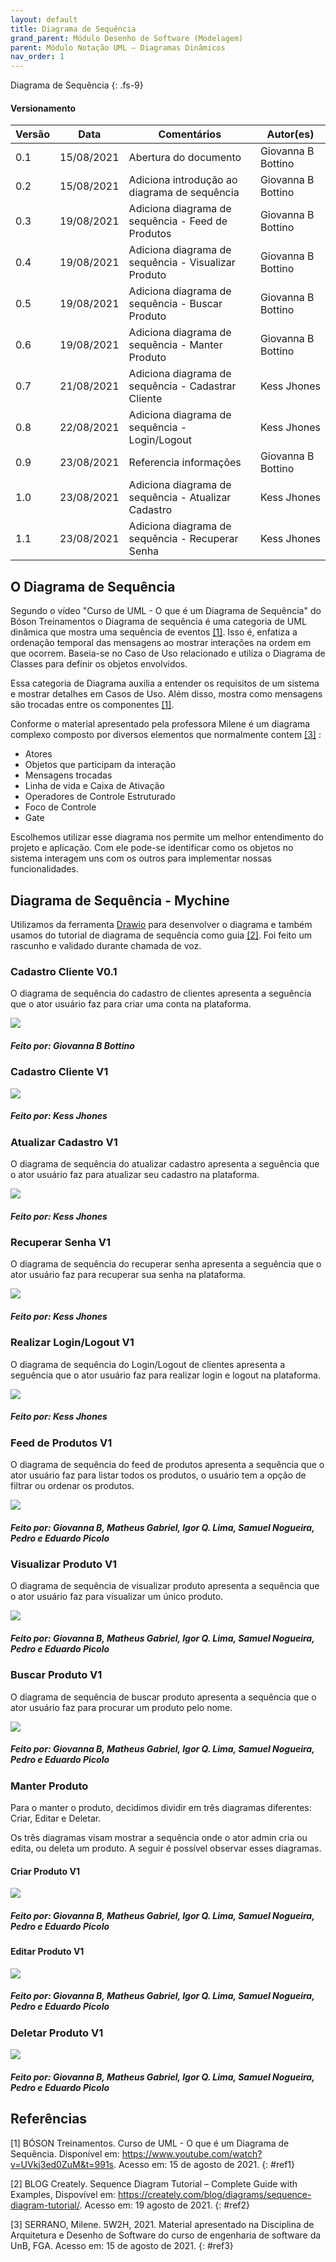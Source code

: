 ```yaml
---
layout: default
title: Diagrama de Sequência
grand_parent: Módulo Desenho de Software (Modelagem)
parent: Módulo Notação UML – Diagramas Dinâmicos
nav_order: 1
---
```


Diagrama de Sequência
{: .fs-9}

#### Versionamento

|Versão | Data | Comentários | Autor(es) |
|-------|------|-------------|-----------|
|0.1|15/08/2021| Abertura do documento| Giovanna B Bottino|
|0.2|15/08/2021| Adiciona introdução ao diagrama de sequência| Giovanna B Bottino|
|0.3|19/08/2021| Adiciona diagrama de sequência - Feed de Produtos| Giovanna B Bottino|
|0.4|19/08/2021| Adiciona diagrama de sequência - Visualizar Produto| Giovanna B Bottino|
|0.5|19/08/2021| Adiciona diagrama de sequência - Buscar Produto| Giovanna B Bottino|
|0.6|19/08/2021| Adiciona diagrama de sequência - Manter Produto| Giovanna B Bottino|
|0.7|21/08/2021| Adiciona diagrama de sequência - Cadastrar Cliente| Kess Jhones |
|0.8|22/08/2021| Adiciona diagrama de sequência - Login/Logout| Kess Jhones |
|0.9|23/08/2021| Referencia informações | Giovanna B Bottino |
|1.0|23/08/2021| Adiciona diagrama de sequência - Atualizar Cadastro| Kess Jhones |
|1.1|23/08/2021| Adiciona diagrama de sequência - Recuperar Senha| Kess Jhones |

## O Diagrama de Sequência

Segundo o vídeo "Curso de UML - O que é um Diagrama de Sequência" do Bóson Treinamentos o Diagrama de sequência é uma categoria de UML dinâmica que mostra uma sequência de eventos [[1]](#ref1). Isso é, enfatiza a ordenação temporal das mensagens ao mostrar interações na ordem em que ocorrem. Baseia-se no Caso de Uso relacionado e utiliza o Diagrama de Classes para definir os objetos envolvidos. 

Essa categoria de Diagrama auxilia a entender os requisitos de um sistema e mostrar detalhes em Casos de Uso. Além disso, mostra como mensagens são trocadas entre os componentes [[1]](#ref1). 

Conforme o material apresentado pela professora Milene é um diagrama complexo composto por diversos elementos que normalmente contem [[3]](#ref3) : 
- Atores
- Objetos que participam da interação 
- Mensagens trocadas 
- Linha de vida e Caixa de Ativação 
- Operadores de Controle Estruturado 
- Foco de Controle 
- Gate

Escolhemos utilizar esse diagrama nos permite um melhor entendimento do projeto e aplicação. Com ele pode-se identificar como os objetos no sistema interagem uns com os outros para implementar nossas funcionalidades.

## Diagrama de Sequência - Mychine 

Utilizamos da ferramenta [Drawio](https://app.diagrams.net/) para desenvolver o diagrama e também usamos do tutorial de diagrama de sequência como guia [[2]](#ref2). Foi feito um rascunho e validado durante chamada de voz.

### Cadastro Cliente V0.1

O diagrama de sequência do cadastro de clientes apresenta a seguência que o ator usuário faz para criar uma conta na plataforma.

<a href="{{ site.baseurl }}/assets/images/sequencia/cadastrov01.jpg" data-toggle="lightbox">
  <img src="{{ site.baseurl }}/assets/images/sequencia/cadastrov01.jpg" class="img-fluid" />
</a>

##### Feito por: Giovanna B Bottino

### Cadastro Cliente V1

<a href="{{ site.baseurl }}/assets/images/sequencia/cadastrov1.png" data-toggle="lightbox">
  <img src="{{ site.baseurl }}/assets/images/sequencia/cadastrov1.png" class="img-fluid" />
</a>

##### Feito por: Kess Jhones

### Atualizar Cadastro V1

O diagrama de sequência do atualizar cadastro apresenta a seguência que o ator usuário faz para atualizar seu cadastro na plataforma.

<a href="{{ site.baseurl }}/assets/images/sequencia/upCadastro.png" data-toggle="lightbox">
  <img src="{{ site.baseurl }}/assets/images/sequencia/upCadastro.png" class="img-fluid" />
</a>

##### Feito por: Kess Jhones

### Recuperar Senha V1

O diagrama de sequência do recuperar senha apresenta a seguência que o ator usuário faz para recuperar sua senha na plataforma.

<a href="{{ site.baseurl }}/assets/images/sequencia/upSenha.png" data-toggle="lightbox">
  <img src="{{ site.baseurl }}/assets/images/sequencia/upSenha.png" class="img-fluid" />
</a>

##### Feito por: Kess Jhones

### Realizar Login/Logout V1

O diagrama de sequência do Login/Logout de clientes apresenta a seguência que o ator usuário faz para realizar login e logout na plataforma.

<a href="{{ site.baseurl }}/assets/images/sequencia/login_logout.png" data-toggle="lightbox">
  <img src="{{ site.baseurl }}/assets/images/sequencia/login_logout.png" class="img-fluid" />
</a>

##### Feito por: Kess Jhones

### Feed de Produtos V1

O diagrama de sequência do feed de produtos apresenta a sequência que o ator usuário faz para listar todos os produtos, o usuário tem a opção de filtrar ou ordenar os produtos. 

<a href="{{ site.baseurl }}/assets/images/sequencia/feed.png" data-toggle="lightbox">
  <img src="{{ site.baseurl }}/assets/images/sequencia/feed.png" class="img-fluid" />
</a>

##### Feito por: Giovanna B, Matheus Gabriel, Igor Q. Lima, Samuel Nogueira, Pedro e Eduardo Picolo

### Visualizar Produto V1

O diagrama de sequência de visualizar produto apresenta a sequência que o ator usuário faz para visualizar um único produto.

<a href="{{ site.baseurl }}/assets/images/sequencia/visualizar.png" data-toggle="lightbox">
  <img src="{{ site.baseurl }}/assets/images/sequencia/visualizar.png" class="img-fluid" />
</a>

##### Feito por: Giovanna B, Matheus Gabriel, Igor Q. Lima, Samuel Nogueira, Pedro e Eduardo Picolo
 
### Buscar Produto V1

O diagrama de sequência de buscar produto apresenta a sequência que o ator usuário faz para procurar um produto pelo nome.

<a href="{{ site.baseurl }}/assets/images/sequencia/buscar.png" data-toggle="lightbox">
  <img src="{{ site.baseurl }}/assets/images/sequencia/buscar.png" class="img-fluid" />
</a>

##### Feito por: Giovanna B, Matheus Gabriel, Igor Q. Lima, Samuel Nogueira, Pedro e Eduardo Picolo

### Manter Produto

Para o manter o produto, decidimos dividir em três diagramas diferentes: Criar, Editar e Deletar. 

Os três diagramas visam mostrar a sequência onde o ator admin cria ou edita, ou deleta um produto. A seguir é possível observar esses diagramas. 

#### Criar Produto V1

<a href="{{ site.baseurl }}/assets/images/sequencia/criar.png" data-toggle="lightbox">
  <img src="{{ site.baseurl }}/assets/images/sequencia/criar.png" class="img-fluid" />
</a>

##### Feito por: Giovanna B, Matheus Gabriel, Igor Q. Lima, Samuel Nogueira, Pedro e Eduardo Picolo

#### Editar Produto V1

<a href="{{ site.baseurl }}/assets/images/sequencia/editar.png" data-toggle="lightbox">
  <img src="{{ site.baseurl }}/assets/images/sequencia/editar.png" class="img-fluid" />
</a>

##### Feito por: Giovanna B, Matheus Gabriel, Igor Q. Lima, Samuel Nogueira, Pedro e Eduardo Picolo

### Deletar Produto V1

<a href="{{ site.baseurl }}/assets/images/sequencia/deletar.png" data-toggle="lightbox">
  <img src="{{ site.baseurl }}/assets/images/sequencia/deletar.png" class="img-fluid" />
</a>

##### Feito por: Giovanna B, Matheus Gabriel, Igor Q. Lima, Samuel Nogueira, Pedro e Eduardo Picolo

## Referências

[1] BÓSON Treinamentos. Curso de UML - O que é um Diagrama de Sequência. Disponível em: https://www.youtube.com/watch?v=UVkj3ed0ZuM&t=991s. Acesso em: 15 de agosto de 2021. 
{: #ref1}

[2] BLOG Creately. Sequence Diagram Tutorial – Complete Guide with Examples, Dispovível em: https://creately.com/blog/diagrams/sequence-diagram-tutorial/. Acesso em: 19 agosto de 2021.
{: #ref2}

[3] SERRANO, Milene. 5W2H, 2021. Material apresentado na Disciplina de Arquitetura e Desenho de Software do curso de engenharia de software da UnB, FGA. Acesso em: 15 de agosto de 2021.
{: #ref3}